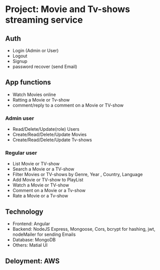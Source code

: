 

# Project: Movie and Tv-shows streaming service

## Auth
* Login (Admin or User)
* Logout
* Signup
* password recover (send Email)
  
## App functions
* Watch Movies online 
* Ratting a Movie or Tv-show
* comment/reply to a comment  on a Movie or TV-show

### Admin user
* Read/Delete/Update(role) Users
* Create/Read/Delete/Update Movies
* Create/Read/Delete/Update Tv-shows
  
### Regular user
* List Movie or TV-show
* Search a Movie or a TV-show
* Filter  Movies or TV-shows by Genre, Year , Country, Language
* Add Movie or TV-show to PlayList
* Watch a Movie or TV-show 
* Comment on a Movie or a Tv-show
* Rate a Movie or a Tv-show
  
## Technology
* Frontend: Angular
* Backend: NodeJS Express, Mongoose, Cors, bcrypt for hashing, jwt, nodeMailer for sending Emails
* Database: MongoDB
* Others: Matial UI
  
## Deloyment: AWS